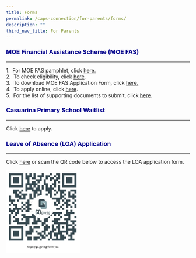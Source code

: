 ```yaml
---
title: Forms
permalink: /caps-connection/for-parents/forms/
description: ""
third_nav_title: For Parents
---
```

<h3 style="color:DarkBlue;">MOE Financial Assistance Scheme (MOE FAS)</h3>

---
1.&nbsp; For MOE FAS pamphlet, click&nbsp;[here.](/files/MOE%20FAS%20pamphlet%20EL%20for%20schools.pdf)<br>
2.&nbsp; To check eligibility, click&nbsp;[here](https://www.moe.gov.sg/financial-matters/financial-assistance%20).<br>
3.&nbsp; To download MOE FAS Application Form, click [here.](/files/MOE%20FAS%20Application%20Form%20Sep%202022.pdf)<br>
4.&nbsp; To apply online, click [here](https://go.gov.sg/moe-efas). <br>
5.&nbsp; For the list of supporting documents to submit, click&nbsp;[here](/files/MOE%20FAS%20Application%20-Documents%20to%20submit%20to%20school.pdf).<br>

<h3 style="color:DarkBlue;">Casuarina Primary School Waitlist</h3>

---

Click&nbsp;[here](https://go.gov.sg/capswaitlist)&nbsp;to apply.


<h3 style="color:DarkBlue;">Leave of Absence (LOA) Application</h3>

---

Click&nbsp;[here](https://form.gov.sg/60fba258d0fde70012525a82)&nbsp;or scan the QR code below to access the LOA application form.

<img src="images/LOA%20QR%20Code.jpeg" style="width:40%">